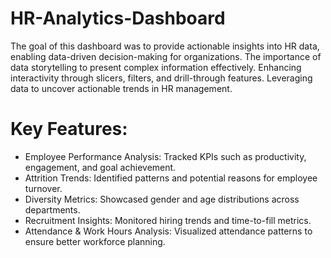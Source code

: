 # HR-Analytics-Dashboard
The goal of this dashboard was to provide actionable insights into HR data, enabling data-driven decision-making for organizations.
The importance of data storytelling to present complex information effectively.
Enhancing interactivity through slicers, filters, and drill-through features.
Leveraging data to uncover actionable trends in HR management.

# Key Features:
- Employee Performance Analysis: Tracked KPIs such as productivity, engagement, and goal achievement.
- Attrition Trends: Identified patterns and potential reasons for employee turnover.
- Diversity Metrics: Showcased gender and age distributions across departments.
- Recruitment Insights: Monitored hiring trends and time-to-fill metrics.
- Attendance & Work Hours Analysis: Visualized attendance patterns to ensure better workforce planning.
